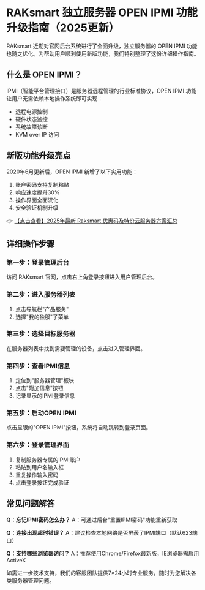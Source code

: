 # RAKsmart 独立服务器 OPEN IPMI 功能升级指南（2025更新）

RAKsmart 近期对官网后台系统进行了全面升级，独立服务器的 OPEN IPMI 功能也随之优化。为帮助用户顺利使用新版功能，我们特别整理了这份详细操作指南。

## 什么是 OPEN IPMI？

IPMI（智能平台管理接口）是服务器远程管理的行业标准协议，OPEN IPMI 功能让用户无需依赖本地操作系统即可实现：
- 远程电源控制
- 硬件状态监控
- 系统故障诊断
- KVM over IP 访问

## 新版功能升级亮点

2020年6月更新后，OPEN IPMI 新增了以下实用功能：
1. 账户密码支持复制粘贴
2. 响应速度提升30%
3. 操作界面全面汉化
4. 安全验证机制升级

👉 [【点击查看】2025年最新 Raksmart 优惠码及特价云服务器方案汇总](https://bit.ly/raksmart)

## 详细操作步骤

### 第一步：登录管理后台
访问 RAKsmart 官网，点击右上角登录按钮进入用户管理后台。

### 第二步：进入服务器列表
1. 点击导航栏"产品服务"
2. 选择"我的独服"子菜单

### 第三步：选择目标服务器
在服务器列表中找到需要管理的设备，点击进入管理界面。

### 第四步：查看IPMI信息
1. 定位到"服务器管理"板块
2. 点击"附加信息"按钮
3. 记录显示的IPMI登录信息

### 第五步：启动OPEN IPMI
点击显眼的"OPEN IPMI"按钮，系统将自动跳转到登录页面。

### 第六步：登录管理界面
1. 复制服务器专属的IPMI账户
2. 粘贴到用户名输入框
3. 重复操作输入密码
4. 点击登录按钮完成验证

## 常见问题解答

**Q：忘记IPMI密码怎么办？**
A：可通过后台"重置IPMI密码"功能重新获取

**Q：连接出现超时错误？**
A：建议检查本地网络是否屏蔽了IPMI端口（默认623端口）

**Q：支持哪些浏览器访问？**
A：推荐使用Chrome/Firefox最新版，IE浏览器需启用ActiveX

如需进一步技术支持，我们的客服团队提供7×24小时专业服务，随时为您解决各类服务器管理问题。
